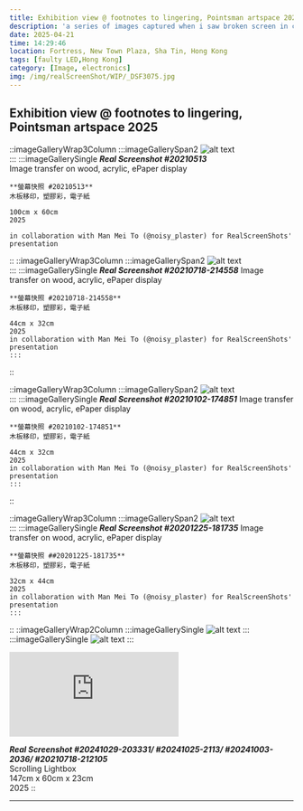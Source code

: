 ```yaml
---
title: Exhibition view @ footnotes to lingering, Pointsman artspace 2025
description: 'a series of images captured when i saw broken screen in city'
date: 2025-04-21
time: 14:29:46 
location: Fortress, New Town Plaza, Sha Tin, Hong Kong 
tags: [faulty LED,Hong Kong]
category: [Image, electronics]
img: /img/realScreenShot/WIP/_DSF3075.jpg
---
```


## Exhibition view @ footnotes to lingering, Pointsman artspace 2025
::imageGalleryWrap3Column
    :::imageGallerySpan2
    ![alt text](/img/realScreenShot/WIP/_DSF3075.jpg)   
    :::
    :::imageGallerySingle
    ***Real Screenshot #20210513***   
    Image transfer on wood, acrylic, ePaper display  

    **螢幕快照 #20210513**  
    木板移印，塑膠彩，電子紙  

    100cm x 60cm   
    2025  

    in collaboration with Man Mei To (@noisy_plaster) for RealScreenShots' presentation
::
::imageGalleryWrap3Column
    :::imageGallerySpan2
    ![alt text](/img/realScreenShot/WIP/1K4A3987.jpg)  
    :::
    :::imageGallerySingle
    ***Real Screenshot #20210718-214558***
    Image transfer on wood, acrylic, ePaper display

    **螢幕快照 #20210718-214558**  
    木板移印，塑膠彩，電子紙  
    
    44cm x 32cm  
    2025  
    in collaboration with Man Mei To (@noisy_plaster) for RealScreenShots' presentation
    :::
::

::imageGalleryWrap3Column
    :::imageGallerySpan2
    ![alt text](/img/realScreenShot/WIP/_DSF2729.jpg)  
    :::
    :::imageGallerySingle
    ***Real Screenshot #20210102-174851***
    Image transfer on wood, acrylic, ePaper display

    **螢幕快照 #20210102-174851**  
    木板移印，塑膠彩，電子紙  
    
    44cm x 32cm  
    2025  
    in collaboration with Man Mei To (@noisy_plaster) for RealScreenShots' presentation
    :::
::

::imageGalleryWrap3Column
    :::imageGallerySpan2
    ![alt text](/img/realScreenShot/WIP/_DSF2723.jpg)  
    :::
    :::imageGallerySingle
    ***Real Screenshot #20201225-181735***
    Image transfer on wood, acrylic, ePaper display

    **螢幕快照 ##20201225-181735**  
    木板移印，塑膠彩，電子紙  
    
    32cm x 44cm 
    2025  
    in collaboration with Man Mei To (@noisy_plaster) for RealScreenShots' presentation
    :::
::
::imageGalleryWrap2Column
    :::imageGallerySingle
    ![alt text](/img/realScreenShot/WIP/DSCF1202-HDR.jpg)
    :::  
    :::imageGallerySingle
    ![alt text](/img/realScreenShot/WIP/DSCF1207-HDR.jpg)
    :::

<iframe style="aspect-ratio: 9/16;" class="w-full" src="https://www.youtube.com/embed/7PL53xgBv_4?si=13Uczr17mns5eR0J&amp;controls=0" title="YouTube video player" frameborder="0" allow="accelerometer; autoplay; clipboard-write; encrypted-media; gyroscope; picture-in-picture; web-share" allowfullscreen></iframe>  

***Real Screenshot  #20241029-203331/ #20241025-2113/ #20241003-2036/ #20210718-212105***  
Scrolling Lightbox  
147cm x 60cm x 23cm   
 2025
::


---